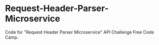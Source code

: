# Request-Header-Parser-Microservice
Code for "Request Header Parser Microservice" API Challenge Free Code Camp.
